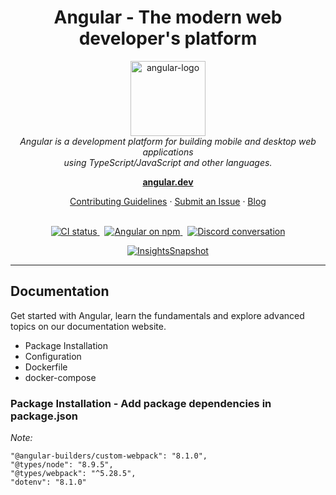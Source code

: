 <h1 align="center">Angular - The modern web developer's platform</h1>

<p align="center">
  <img src="https://upload.wikimedia.org/wikipedia/commons/thumb/c/cf/Angular_full_color_logo.svg/512px-Angular_full_color_logo.svg.png" alt="angular-logo" width="120px" height="120px"/>
  <br>
  <em>Angular is a development platform for building mobile and desktop web applications
    <br> using TypeScript/JavaScript and other languages.</em>
  <br>
</p>

<p align="center">
  <a href="https://angular.dev/"><strong>angular.dev</strong></a>
  <br>
</p>

<p align="center">
  <a href="CONTRIBUTING.md">Contributing Guidelines</a>
  ·
  <a href="https://github.com/angular/angular/issues">Submit an Issue</a>
  ·
  <a href="https://blog.angular.io/">Blog</a>
  <br>
  <br>
</p>

<p align="center">
  <a href="https://circleci.com/gh/angular/workflows/angular/tree/main">
    <img src="https://img.shields.io/circleci/build/github/angular/angular/main.svg?logo=circleci&logoColor=fff&label=CircleCI" alt="CI status" />
  </a>&nbsp;
  <a href="https://www.npmjs.com/@angular/core">
    <img src="https://img.shields.io/npm/v/@angular/core.svg?logo=npm&logoColor=fff&label=NPM+package&color=limegreen" alt="Angular on npm" />
  </a>&nbsp;
  <a href="https://discord.gg/angular">
    <img src="https://img.shields.io/discord/463752820026376202.svg?logo=discord&logoColor=fff&label=Discord&color=7389d8" alt="Discord conversation" />
  </a>
</p>

<p align="center">
  <a href="https://app.circleci.com/insights/github/angular/angular/workflows/default_workflow?branch=main">
    <img src="https://dl.circleci.com/insights-snapshot/gh/angular/angular/main/default_workflow/badge.svg" alt="InsightsSnapshot" />
  </a>
</p>

<hr>

## Documentation

Get started with Angular, learn the fundamentals and explore advanced topics on our documentation website.

- Package Installation
- Configuration
- Dockerfile
- docker-compose

### Package Installation - Add package dependencies in package.json
<i>Note:</i>
```
"@angular-builders/custom-webpack": "8.1.0",
"@types/node": "8.9.5",
"@types/webpack": "^5.28.5",
"dotenv": "8.1.0"
```

